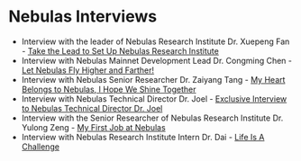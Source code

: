 # Nebulas Interviews
- Interview with the leader of Nebulas Research Institute Dr. Xuepeng Fan - [Take the Lead to Set Up Nebulas Research Institute](https://medium.com/nebulasio/take-the-lead-to-set-up-nebulas-research-institute-658073d64ee3)
- Interview with Nebulas Mainnet Development Lead Dr. Congming Chen - [Let Nebulas Fly Higher and Farther!](https://medium.com/nebulasio/nebulas-researcher-dr-congming-chen-let-nebulas-fly-higher-and-farther-ea67c31954)
- Interview with Nebulas Senior Researcher Dr. Zaiyang Tang - [My Heart Belongs to Nebulas, I Hope We Shine Together](https://medium.com/nebulasio/my-heart-belongs-to-nebulas-i-hope-we-shine-together-bf4b2d2b5068)
- Interview with Nebulas Technical Director Dr. Joel - [Exclusive Interview to Nebulas Technical Director Dr. Joel](https://medium.com/nebulasio/exclusive-interview-to-nebulas-technical-director-dr-joel-6ce0a21bd1a)
- Interview with the Senior Researcher of Nebulas Research Institute Dr. Yulong Zeng - [My First Job at Nebulas](https://medium.com/nebulasio/my-first-offer-at-nebulas-6103a260af72)
- Interview with Nebulas Research Institute Intern Dr. Dai - [Life Is A Challenge](https://medium.com/nebulasio/nebulas-an-excellent-platform-to-explore-the-blockchain-world-93ad1c7cccda)
